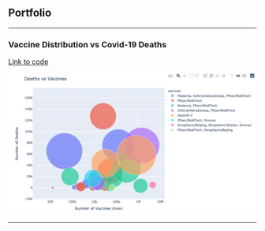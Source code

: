 ## Portfolio

---

### Vaccine Distribution vs Covid-19 Deaths

[Link to code](https://github.com/Ken-Freeman/vaccine_distribution)

<img src="/images/bubgraph.jpg?raw=true/"/>

---

